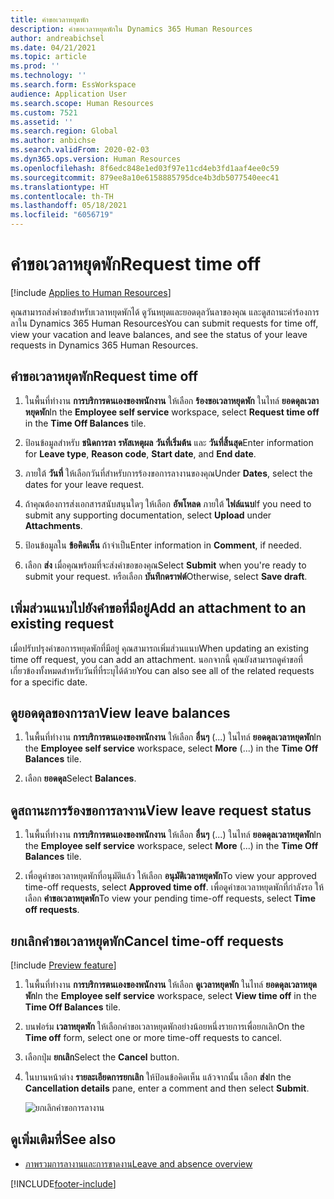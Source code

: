 ```yaml
---
title: คำขอเวลาหยุดพัก
description: คำขอเวลาหยุดพักใน Dynamics 365 Human Resources
author: andreabichsel
ms.date: 04/21/2021
ms.topic: article
ms.prod: ''
ms.technology: ''
ms.search.form: EssWorkspace
audience: Application User
ms.search.scope: Human Resources
ms.custom: 7521
ms.assetid: ''
ms.search.region: Global
ms.author: anbichse
ms.search.validFrom: 2020-02-03
ms.dyn365.ops.version: Human Resources
ms.openlocfilehash: 8f6edc848e1ed03f97e11cd4eb3fd1aaf4ee0c59
ms.sourcegitcommit: 879ee8a10e6158885795dce4b3db5077540eec41
ms.translationtype: HT
ms.contentlocale: th-TH
ms.lasthandoff: 05/18/2021
ms.locfileid: "6056719"
---
```

# <a name="request-time-off"></a><span data-ttu-id="6e393-103">คำขอเวลาหยุดพัก</span><span class="sxs-lookup"><span data-stu-id="6e393-103">Request time off</span></span>

[!include [Applies to Human Resources](../includes/applies-to-hr.md)]

<span data-ttu-id="6e393-104">คุณสามารถส่งคำขอสำหรับเวลาหยุดพักได้ ดูวันหยุดและยอดดุลวันลาของคุณ และดูสถานะคำร้องการลาใน Dynamics 365 Human Resources</span><span class="sxs-lookup"><span data-stu-id="6e393-104">You can submit requests for time off, view your vacation and leave balances, and see the status of your leave requests in Dynamics 365 Human Resources.</span></span>

## <a name="request-time-off"></a><span data-ttu-id="6e393-105">คำขอเวลาหยุดพัก</span><span class="sxs-lookup"><span data-stu-id="6e393-105">Request time off</span></span>

1. <span data-ttu-id="6e393-106">ในพื้นที่ทำงาน **การบริการตนเองของพนักงาน** ให้เลือก **ร้องขอเวลาหยุดพัก** ในไทล์ **ยอดดุลเวลาหยุดพัก**</span><span class="sxs-lookup"><span data-stu-id="6e393-106">In the **Employee self service** workspace, select **Request time off** in the **Time Off Balances** tile.</span></span>

2. <span data-ttu-id="6e393-107">ป้อนข้อมูลสำหรับ **ชนิดการลา** **รหัสเหตุผล** **วันที่เริ่มต้น** และ **วันที่สิ้นสุด**</span><span class="sxs-lookup"><span data-stu-id="6e393-107">Enter information for **Leave type**, **Reason code**, **Start date**, and **End date**.</span></span>

3. <span data-ttu-id="6e393-108">ภายใต้ **วันที่** ให้เลือกวันที่สำหรับการร้องขอการลางานของคุณ</span><span class="sxs-lookup"><span data-stu-id="6e393-108">Under **Dates**, select the dates for your leave request.</span></span>

4. <span data-ttu-id="6e393-109">ถ้าคุณต้องการส่งเอกสารสนับสนุนใดๆ ให้เลือก **อัพโหลด** ภายใต้ **ไฟล์แนบ**</span><span class="sxs-lookup"><span data-stu-id="6e393-109">If you need to submit any supporting documentation, select **Upload** under **Attachments**.</span></span>

5. <span data-ttu-id="6e393-110">ป้อนข้อมูลใน **ข้อคิดเห็น** ถ้าจำเป็น</span><span class="sxs-lookup"><span data-stu-id="6e393-110">Enter information in **Comment**, if needed.</span></span>

6. <span data-ttu-id="6e393-111">เลือก **ส่ง** เมื่อคุณพร้อมที่จะส่งคำขอของคุณ</span><span class="sxs-lookup"><span data-stu-id="6e393-111">Select **Submit** when you're ready to submit your request.</span></span> <span data-ttu-id="6e393-112">หรือเลือก **บันทึกดราฟต์**</span><span class="sxs-lookup"><span data-stu-id="6e393-112">Otherwise, select **Save draft**.</span></span>

## <a name="add-an-attachment-to-an-existing-request"></a><span data-ttu-id="6e393-113">เพิ่มส่วนแนบไปยังคำขอที่มีอยู่</span><span class="sxs-lookup"><span data-stu-id="6e393-113">Add an attachment to an existing request</span></span>

<span data-ttu-id="6e393-114">เมื่อปรับปรุงคำขอการหยุดพักที่มีอยู่ คุณสามารถเพิ่มส่วนแนบ</span><span class="sxs-lookup"><span data-stu-id="6e393-114">When updating an existing time off request, you can add an attachment.</span></span> <span data-ttu-id="6e393-115">นอกจากนี้ คุณยังสามารถดูคำขอที่เกี่ยวข้องทั้งหมดสำหรับวันที่ที่ระบุได้ด้วย</span><span class="sxs-lookup"><span data-stu-id="6e393-115">You can also see all of the related requests for a specific date.</span></span>

## <a name="view-leave-balances"></a><span data-ttu-id="6e393-116">ดูยอดดุลของการลา</span><span class="sxs-lookup"><span data-stu-id="6e393-116">View leave balances</span></span>

1. <span data-ttu-id="6e393-117">ในพื้นที่ทำงาน **การบริการตนเองของพนักงาน** ให้เลือก **อื่นๆ** (...) ในไทล์ **ยอดดุลเวลาหยุดพัก**</span><span class="sxs-lookup"><span data-stu-id="6e393-117">In the **Employee self service** workspace, select **More** (...) in the **Time Off Balances** tile.</span></span>

2. <span data-ttu-id="6e393-118">เลือก **ยอดดุล**</span><span class="sxs-lookup"><span data-stu-id="6e393-118">Select **Balances**.</span></span>

## <a name="view-leave-request-status"></a><span data-ttu-id="6e393-119">ดูสถานะการร้องขอการลางาน</span><span class="sxs-lookup"><span data-stu-id="6e393-119">View leave request status</span></span>

1. <span data-ttu-id="6e393-120">ในพื้นที่ทำงาน **การบริการตนเองของพนักงาน** ให้เลือก **อื่นๆ** (...) ในไทล์ **ยอดดุลเวลาหยุดพัก**</span><span class="sxs-lookup"><span data-stu-id="6e393-120">In the **Employee self service** workspace, select **More** (...) in the **Time Off Balances** tile.</span></span>

2. <span data-ttu-id="6e393-121">เพื่อดูคำขอเวลาหยุดพักที่อนุมัติแล้ว ให้เลือก **อนุมัติเวลาหยุดพัก**</span><span class="sxs-lookup"><span data-stu-id="6e393-121">To view your approved time-off requests, select **Approved time off**.</span></span> <span data-ttu-id="6e393-122">เพื่อดูคำขอเวลาหยุดพักที่กำลังรอ ให้เลือก **คำขอเวลาหยุดพัก**</span><span class="sxs-lookup"><span data-stu-id="6e393-122">To view your pending time-off requests, select **Time off requests**.</span></span>

## <a name="cancel-time-off-requests"></a><span data-ttu-id="6e393-123">ยกเลิกคำขอเวลาหยุดพัก</span><span class="sxs-lookup"><span data-stu-id="6e393-123">Cancel time-off requests</span></span>

[!include [Preview feature](includes/preview-feature.md)]

1. <span data-ttu-id="6e393-124">ในพื้นที่ทำงาน **การบริการตนเองของพนักงาน** ให้เลือก **ดูเวลาหยุดพัก** ในไทล์ **ยอดดุลเวลาหยุดพัก**</span><span class="sxs-lookup"><span data-stu-id="6e393-124">In the **Employee self service** workspace, select **View time off** in the **Time Off Balances** tile.</span></span>

2. <span data-ttu-id="6e393-125">บนฟอร์ม **เวลาหยุดพัก** ให้เลือกคำขอเวลาหยุดพักอย่างน้อยหนึ่งรายการเพื่อยกเลิก</span><span class="sxs-lookup"><span data-stu-id="6e393-125">On the **Time off** form, select one or more time-off requests to cancel.</span></span>

3. <span data-ttu-id="6e393-126">เลือกปุ่ม **ยกเลิก**</span><span class="sxs-lookup"><span data-stu-id="6e393-126">Select the **Cancel** button.</span></span>

4. <span data-ttu-id="6e393-127">ในบานหน้าต่าง **รายละเอียดการยกเลิก** ให้ป้อนข้อคิดเห็น แล้วจากนั้น เลือก **ส่ง**</span><span class="sxs-lookup"><span data-stu-id="6e393-127">In the **Cancellation details** pane, enter a comment and then select **Submit**.</span></span>

   ![ยกเลิกคำขอการลางาน](media/hr-leave-and-absence-cancel.png)

## <a name="see-also"></a><span data-ttu-id="6e393-129">ดูเพิ่มเติมที่</span><span class="sxs-lookup"><span data-stu-id="6e393-129">See also</span></span>

- [<span data-ttu-id="6e393-130">ภาพรวมการลางานและการขาดงาน</span><span class="sxs-lookup"><span data-stu-id="6e393-130">Leave and absence overview</span></span>](hr-leave-and-absence-overview.md)


[!INCLUDE[footer-include](../includes/footer-banner.md)]